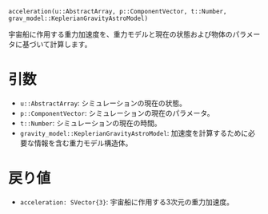 ```
acceleration(u::AbstractArray, p::ComponentVector, t::Number, grav_model::KeplerianGravityAstroModel)
```

宇宙船に作用する重力加速度を、重力モデルと現在の状態および物体のパラメータに基づいて計算します。

# 引数

  * `u::AbstractArray`: シミュレーションの現在の状態。
  * `p::ComponentVector`: シミュレーションの現在のパラメータ。
  * `t::Number`: シミュレーションの現在の時間。
  * `gravity_model::KeplerianGravityAstroModel`: 加速度を計算するために必要な情報を含む重力モデル構造体。

# 戻り値

  * `acceleration: SVector{3}`: 宇宙船に作用する3次元の重力加速度。

